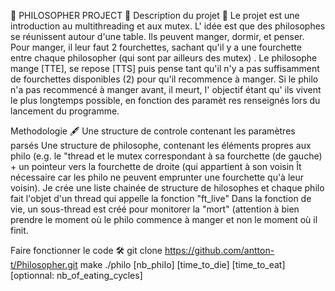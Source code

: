 🙏 PHILOSOPHER PROJECT 🙏
Description du projet 📑
Le projet est une introduction au multithreading et aux mutex. L' idée est que des philosophes se réunissent autour d'une table. Ils peuvent manger, dormir, et penser. Pour manger, il leur faut 2 fourchettes, sachant qu'il y a une fourchette entre chaque philosopher (qui sont par ailleurs des mutex) . Le philosophe mange [TTE], se repose [TTS] puis pense tant qu'il n'y a pas suffisamment de fourchettes disponibles (2) pour qu'il recommence à manger. Si le philo n'a pas recommencé à manger avant, il meurt, I' objectif étant qu' ils vivent le plus longtemps possible, en fonction des paramèt res renseignés lors du lancement du programme.

Methodologie 🖋️
Une structure de controle contenant les paramètres parsés Une structure de philosophe, contenant les éléments propres aux philo (e.g. le "thread et le mutex correspondant à sa fourchette (de gauche) + un pointeur vers la fourchette de droite (qui appartient à son voisin Ît nécessaire car les philo ne peuvent emprunter une fourchette qu'à leur voisin). Je crée une liste chainée de structure de hilosophes et chaque philo fait l'objet d'un thread qui appelle la fonction "ft_live" Dans la fonction de vie, un sous-thread est créé pour monitorer la "mort" (attention à bien prendre le moment où le philo commence à manger et non le moment où il finit.

Faire fonctionner le code 🛠️
git clone https://github.com/antton-t/Philosopher.git
make
./philo [nb_phiIo] [time_to_die] [time_to_eat] [optionnal: nb_of_eating_cycles]
